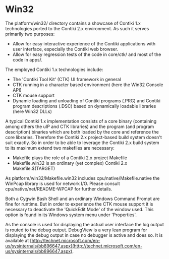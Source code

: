 Win32
=====

The platform/win32/ directory contains a showcase of Contiki 1.x technologies
ported to the Contiki 2.x environment. As such it serves primarily two
purposes:

- Allow for easy interactive experience of the Contiki applications with user
  interface, especially the Contiki web browser.
- Allow for easy regression tests of the code in core/ctk/ and most of the code
  in apps/.

The employed Contiki 1.x technologies include:

- The 'Contiki Tool Kit' (CTK) UI framework in general
- CTK running in a character based environment (here the Win32 Console API)
- CTK mouse support
- Dynamic loading and unloading of Contiki programs (.PRG) and Contiki program
  descriptions (.DSC) based on dynamically loadable libraries (here Win32 DLLs)

A typical Contiki 1.x implementation consists of a core binary (containing
among others the uIP and CTK libraries) and the program (and program
description) binaries which are both loaded by the core and reference the core
libraries.  Therefore the Contiki 2.x project-based build system doesn't suit
exactly. So in order to be able to leverage the Contiki 2.x build system to its
maximum extend two makefiles are necessary:

- Makefile plays the role of a Contiki 2.x project Makefile
- Makefile.win32 is an ordinary (yet complex) Contiki 2.x Makefile.$(TARGET)

As platform/win32/Makefile.win32 includes cpu/native/Makefile.native the
WinPcap library is used for network I/O. Please consult
cpu/native/net/README-WPCAP for further details.

Both a Cygwin Bash Shell and an ordinary Windows Command Prompt are fine for
runtime. But in order to experience the CTK mouse support it is necessary to
deactivate the 'QuickEdit Mode' of the window used. This option is found in its
Windows system menu under 'Properties'.

As the console is used for displaying the actual user interface the log output
is routed to the debug output. DebugView is a very lean program for displaying
the debug output in case no debugger is active and does so. It is available at
[http://technet.microsoft.com/en-us/sysinternals/bb896647.aspx](http://technet.microsoft.com/en-us/sysinternals/bb896647.aspx).
